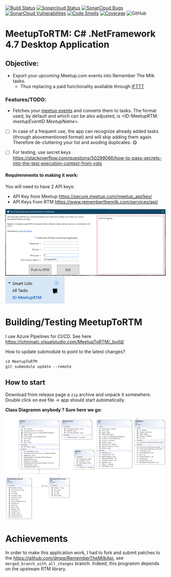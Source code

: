 [![Build Status](https://johnmalc.visualstudio.com/MeetupToRTM/_apis/build/status/Main%20Pipeline?branchName=master)](https://johnmalc.visualstudio.com/MeetupToRTM/_build/latest?definitionId=4&branchName=master)
[![Sonarcloud Status](https://sonarcloud.io/api/project_badges/measure?project=dmpe_MeetupToRTM&metric=alert_status)](https://sonarcloud.io/dashboard?id=dmpe_MeetupToRTM) 
[![SonarCloud Bugs](https://sonarcloud.io/api/project_badges/measure?project=dmpe_MeetupToRTM&metric=bugs)](https://sonarcloud.io/component_measures/metric/reliability_rating/list?id=dmpe_MeetupToRTM)
[![SonarCloud Vulnerabilities](https://sonarcloud.io/api/project_badges/measure?project=dmpe_MeetupToRTM&metric=vulnerabilities)](https://sonarcloud.io/component_measures/metric/security_rating/list?id=dmpe_MeetupToRTM)
[![Code Smells](https://sonarcloud.io/api/project_badges/measure?project=dmpe_MeetupToRTM&metric=code_smells)](https://sonarcloud.io/dashboard?id=dmpe_MeetupToRTM)
[![Coverage](https://sonarcloud.io/api/project_badges/measure?project=dmpe_MeetupToRTM&metric=coverage)](https://sonarcloud.io/dashboard?id=dmpe_MeetupToRTM)
![GitHub](https://img.shields.io/github/license/dmpe/MeetupToRTM.svg)
 
# MeetupToRTM: C# .NetFramework 4.7 Desktop Application

## Objective:
 - Export your upcoming Meetup.com events into Remember The Milk tasks.
   - Thus replacing a paid functionality available through [IFTTT](https://www.rememberthemilk.com/services/ifttt/)

### Features/TODO:
 - Fetches your [meetup events](https://www.meetup.com/meetup_api/docs/self/events/) and converts them to tasks. 
   The format used, by default and which can be also adjusted, is <ID-MeetupRTM: _meetupEventID_ _MeetupName_>. 
 
 - [ ] In case of a frequent use, the app can recognize already added tasks (through abovementioned format) and will skip adding them again. 
       Therefore de-cluttering your list and avoding duplicates. :yum:

 - [ ] For testing, use secret keys <https://stackoverflow.com/questions/50299066/how-to-pass-secrets-into-the-test-execution-context-from-vsts>

#### Requirenments to making it work:

You will need to have 2 API keys:

 - API Key from Meetup <https://secure.meetup.com/meetup_api/key/>
 - API Keys from RTM <https://www.rememberthemilk.com/services/api/>

![image](images/rtm_meetup.PNG)
![image2](images/rtm_smartlist.PNG)

# Building/Testing MeetupToRTM

I use Azure Pipelines for CI/CD. See here <https://johnmalc.visualstudio.com/MeetupToRTM/_build/>

How to update submodule to point to the latest changes?

```
cd MeetupToRTM
git submodule update --remote 
```

## How to start

Download from release page a `zip` archive and unpack it somewhere. Double click on exe file -> app should start automatically.

**Class Diagramm anybody ? Sure here we go:**

![image3](images/ClassDiagram_MeetupToRTM.png)


# Achievements

In order to make this application work, I had to fork and submit patches to the <https://github.com/dmpe/RememberTheMilkApi>, see `merged_branch_with_all_changes` branch. 
Indeed, this programm depends on the upstream RTM library.
